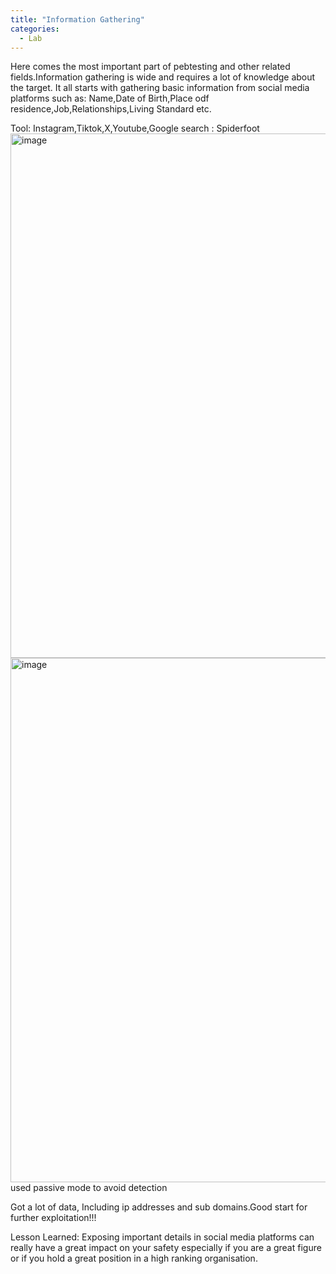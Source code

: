 ```yaml
---
title: "Information Gathering"
categories:
  - Lab
---
```

Here comes the most important part of pebtesting and other related fields.Information gathering is wide and requires a lot of knowledge about the target.
It all starts with gathering basic information from social media platforms such as: 
Name,Date of Birth,Place odf residence,Job,Relationships,Living Standard etc.

Tool: Instagram,Tiktok,X,Youtube,Google search
    : Spiderfoot
    <img width="1701" height="839" alt="image" src="https://github.com/user-attachments/assets/e378e40e-48b6-4058-b921-7604d8fc827c" />
<img width="1701" height="839" alt="image" src="https://github.com/user-attachments/assets/f04f9a46-1563-4fe8-b399-eb2f3f01118b" /> 
used passive mode to avoid detection

Got a lot of data, Including ip addresses and sub domains.Good start for further exploitation!!!

Lesson Learned: Exposing important details in social media platforms can really have a great impact on your safety especially if you are a great figure or if you hold a great position in a high ranking organisation.
